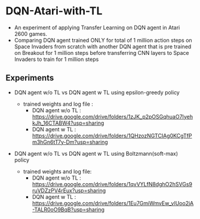 # DQN-Atari-with-TL
- An experiment of applying Transfer Learning on DQN agent in Atari 2600 games.
- Comparing DQN agent trained ONLY for total of 1 million action steps on Space Invaders from scratch with another DQN agent that is pre trained on Breakout for 1 million steps before transferring CNN layers to Space Invaders to train for 1 million steps

## Experiments
- DQN agent w/o TL  vs  DQN agent w TL  using epsilon-greedy policy
  - trained weights and log file : 
    - DQN agent w/o TL : https://drive.google.com/drive/folders/1zJK_p2pOSGqhuaO7IyehkJh_16CTABW4?usp=sharing
    - DQN agent w TL :  https://drive.google.com/drive/folders/1QHzozNGTCIAg0KCgTfPm3hGn6tT7y-Dm?usp=sharing

- DQN agent w/o TL  vs  DQN agent w TL  using Boltzmann(soft-max) policy
  - trained weights and log file:
    - DQN agent w/o TL : https://drive.google.com/drive/folders/1qvVYLfN8dghO2hSVGs9ruVDZzPV4rEux?usp=sharing
    - DQN agent w TL : https://drive.google.com/drive/folders/1Eu7GmiWmvEw_vlUoo2jA-TALR0oO9BqB?usp=sharing

